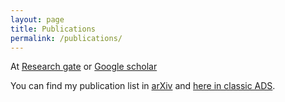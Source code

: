 ```yaml
---
layout: page
title: Publications
permalink: /publications/
---
```


At [Research gate](https://www.researchgate.net/profile/Shuai_Zha) or [Google scholar](https://scholar.google.com.hk/citations?user=6nnC4MIAAAAJ&hl=zh-TW)

You can find my publication list in [arXiv](https://arxiv.org/a/zha_s_1.html) and [here in classic
ADS]().
